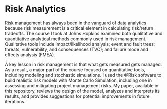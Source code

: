 # Risk Analytics

Risk management has always been in the vanguard of data analytics because risk measurement is a critical element in calculating risk/return tradeoffs. The  course I took at Johns Hopkins examined both qualitative and quantitative analytical methods commonly used in risk management. Qualitative tools include impact/likelihood analysis; event and fault trees; threats, vulnerability, and consequences (TVC); and failure mode and effects analysis (FMEA).

A key lesson in risk management is that what gets measured gets managed. As a result, a major part of the course focused on quantitative tools, including modeling and stochastic simulations. I used the @Risk software to build realistic risk models with Monte Carlo Simulation, including one in assessing and mitigating project management risks. My paper, available in this repository, reviews the design of the model, analyzes and interprets its results, and provides suggestions for potential improvements in future iterations.
